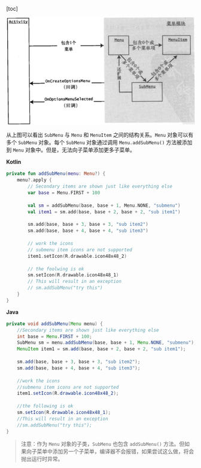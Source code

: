 [toc]

![01](./images/01.png)

从上图可以看出 `SubMenu` 与 `Menu` 和 `MenuItem` 之间的结构关系。`Menu` 对象可以有多个 `SubMenu` 对象。每个 `SubMenu` 对象通过调用 `Menu.addSubMenu()` 方法被添加到 `Menu` 对象中。但是，无法向子菜单添加更多子菜单。

**Kotlin**

```kotlin
private fun addSubMenu(menu: Menu?) {
    menu?.apply {
        // Secondary items are shown just like everything else
        var base = Menu.FIRST + 100

        val sm = addSubMenu(base, base + 1, Menu.NONE, "submenu")
        val item1 = sm.add(base, base + 2, base + 2, "sub item1")

        sm.add(base, base + 3, base + 3, "sub item2")
        sm.add(base, base + 4, base + 4, "sub item3")

        // work the icons
        // submenu item icons are not supported
        item1.setIcon(R.drawable.icon48x48_2)

        // the foolwing is ok
        sm.setIcon(R.drawable.icon48x48_1)
        // This will result in an exception
        // sm.addSubMenu("try this")
    }
}
```

**Java**

```java
private void addSubMenu(Menu menu) {
    //Secondary items are shown just like everything else
    int base = Menu.FIRST + 100;
    SubMenu sm = menu.addSubMenu(base, base + 1, Menu.NONE, "submenu");
    MenuItem item1 = sm.add(base, base + 2, base + 2, "sub item1");

    sm.add(base, base + 3, base + 3, "sub item2");
    sm.add(base, base + 4, base + 4, "sub item3");

    //work the icons
    //submenu item icons are not supported
    item1.setIcon(R.drawable.icon48x48_2);

    //the following is ok
    sm.setIcon(R.drawable.icon48x48_1);
    //This will result in an exception
    //sm.addSubMenu("try this");
}
```

>   注意：作为 `Menu` 对象的子类，`SubMenu` 也包含 `addSubMenu()` 方法。但如果向子菜单中添加另一个子菜单，编译器不会报错，如果尝试这么做，将会抛出运行时异常。

